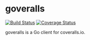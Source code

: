 goveralls
=========

[![Build Status](https://travis-ci.org/BenLubar/goveralls.png)](https://travis-ci.org/BenLubar/goveralls)
[![Coverage Status](https://coveralls.io/repos/BenLubar/goveralls/badge.png)](https://coveralls.io/r/BenLubar/goveralls)

goveralls is a Go client for coveralls.io.

